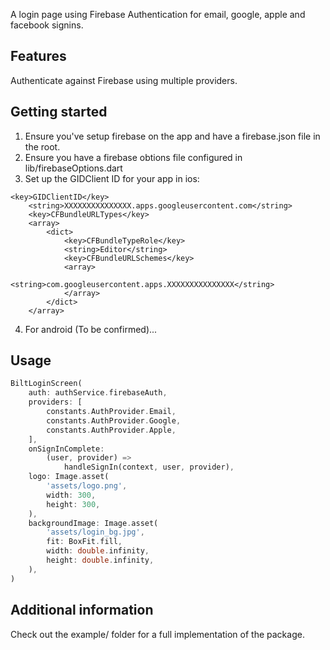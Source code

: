 <!--
This README describes the package. If you publish this package to pub.dev,
this README's contents appear on the landing page for your package.

For information about how to write a good package README, see the guide for
[writing package pages](https://dart.dev/tools/pub/writing-package-pages).

For general information about developing packages, see the Dart guide for
[creating packages](https://dart.dev/guides/libraries/create-packages)
and the Flutter guide for
[developing packages and plugins](https://flutter.dev/to/develop-packages).
-->

A login page using Firebase Authentication for email, google, apple and facebook signins.

## Features

Authenticate against Firebase using multiple providers.

## Getting started

1. Ensure you've setup firebase on the app and have a firebase.json file in the root.
2. Ensure you have a firebase obtions file configured in lib/firebaseOptions.dart
3. Set up the GIDClient ID for your app in ios:
```
<key>GIDClientID</key>
	<string>XXXXXXXXXXXXXXX.apps.googleusercontent.com</string>
	<key>CFBundleURLTypes</key>
	<array>
		<dict>
			<key>CFBundleTypeRole</key>
			<string>Editor</string>
			<key>CFBundleURLSchemes</key>
			<array>
				<string>com.googleusercontent.apps.XXXXXXXXXXXXXXX</string>
			</array>
		</dict>
	</array>
```
4. For android (To be confirmed)...

## Usage

```dart
BiltLoginScreen(
    auth: authService.firebaseAuth,
    providers: [
        constants.AuthProvider.Email,
        constants.AuthProvider.Google,
        constants.AuthProvider.Apple,
    ],
    onSignInComplete:
        (user, provider) =>
            handleSignIn(context, user, provider),
    logo: Image.asset(
        'assets/logo.png',
        width: 300,
        height: 300,
    ),
    backgroundImage: Image.asset(
        'assets/login_bg.jpg',
        fit: BoxFit.fill,
        width: double.infinity,
        height: double.infinity,
    ),
)
```

## Additional information

Check out the example/ folder for a full implementation of the package.
